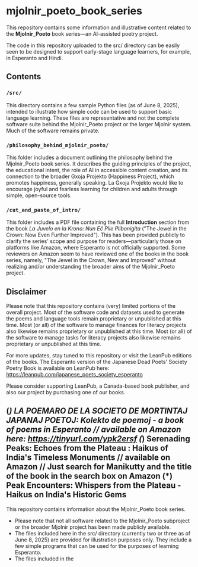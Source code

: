 # mjolnir_poeto_book_series

This repository contains some information and illustrative content related to the **Mjolnir_Poeto** book series—an AI-assisted poetry project.

The code in this repository uploaded to the src/ directory can be easily seen to be designed to support early-stage language learners, for example, in Esperanto and Hindi.
## Contents

### `/src/`
This directory contains a few sample Python files (as of June 8, 2025), intended to illustrate how simple code can be used to support basic language learning. These files are representative and not the complete software suite behind the Mjolnir_Poeto project or the larger Mjolnir system. Much of the software remains private.

### `/philosophy_behind_mjolnir_poeto/`
This folder includes a document outlining the philosophy behind the Mjolnir_Poeto book series. It describes the guiding principles of the project, the educational intent, the role of AI in accessible content creation, and its connection to the broader Gxoja Projekto (Happiness Project), which promotes happiness, generally speaking. La Gxoja Projekto would like to encourage joyful and fearless learning for children and adults through simple, open-source tools.

### `/cut_and_paste_of_intro/`
This folder includes a PDF file containing the full **Introduction** section from the book *La Juvelo en la Krono: Nun Eĉ Plie Plibonigita* ("The Jewel in the Crown: Now Even Further Improved"). This has been provided publicly to clarify the series' scope and purpose for readers—particularly those on platforms like Amazon, where Esperanto is not officially supported. Some reviewers on Amazon seem to have reviewed one of the books in the book series, namely, "The Jewel in the Crown, New and Improved" without realizing and/or understanding the broader aims of the Mjolnir_Poeto project.

## Disclaimer

Please note that this repository contains (very) limited portions of the overall project. Most of the software code and datasets used to generate the poems and language tools remain proprietary or unpublished at this time. Most (or all) of the software to manage 
finances for literacy projects also likewise remains proprietary or unpublished at this time. Most (or all) of the software to manage tasks for literacy projects also likewise remains proprietary or unpublished at this time.

For more updates, stay tuned to this repository or visit the LeanPub editions of the books. The Esperanto version of the Japanese Dead Poets' Society Poetry Book is available on LeanPub here:
https://leanpub.com/japanese_poets_society_esperanto

Please consider supporting LeanPub, a Canada-based book publisher, and also our project by purchasing one of our books.

(*) LA POEMARO DE LA SOCIETO DE MORTINTAJ JAPANAJ POETOJ: Kolekto de poemoj - a book of poems in Esperanto // available on Amazon here: https://tinyurl.com/ypk2ersf
(*) Serenading Peaks: Echoes from the Plateau : Haikus of India's Timeless Monuments // available on Amazon // Just search for Manikutty and the title of the book in the search box on Amazon
(*) Peak Encounters: Whispers from the Plateau - Haikus on India's Historic Gems
---

This repository contains information about the Mjolnir_Poeto book series.

- Please note that not all software related to the Mjolnir_Poeto subproject or the broader Mjolnir project has been made publicly available.
- The files included here in the src/ directory (currently two or three as of June 8, 2025) are provided for illustration purposes only. They include a few simple programs that can be used for the purposes of learning Esperanto.
- The files included in the 


